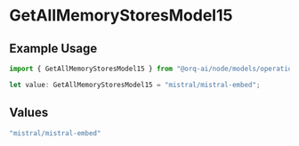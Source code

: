 # GetAllMemoryStoresModel15

## Example Usage

```typescript
import { GetAllMemoryStoresModel15 } from "@orq-ai/node/models/operations";

let value: GetAllMemoryStoresModel15 = "mistral/mistral-embed";
```

## Values

```typescript
"mistral/mistral-embed"
```